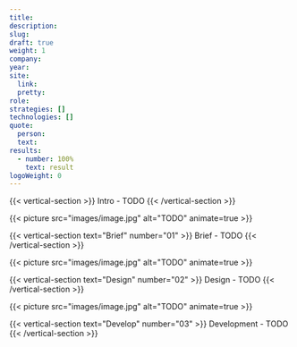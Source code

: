 ```yaml
---
title:
description:
slug:
draft: true
weight: 1
company:
year:
site:
  link:
  pretty:
role:
strategies: []
technologies: []
quote:
  person:
  text:
results:
  - number: 100%
    text: result
logoWeight: 0
---
```


<!-- Intro -->
{{< vertical-section >}}
Intro - TODO
{{< /vertical-section >}}

<!-- Image 1 - TODO -->
{{< picture src="images/image.jpg" alt="TODO" animate=true >}}

<!-- Brief -->
{{< vertical-section text="Brief" number="01" >}}
Brief - TODO
{{< /vertical-section >}}

<!-- Image 2 - TODO -->
{{< picture src="images/image.jpg" alt="TODO" animate=true >}}

<!-- Design -->
{{< vertical-section text="Design" number="02" >}}
Design - TODO
{{< /vertical-section >}}

<!-- Image 3 - TODO -->
{{< picture src="images/image.jpg" alt="TODO" animate=true >}}

<!-- Development -->
{{< vertical-section text="Develop" number="03" >}}
Development - TODO
{{< /vertical-section >}}
